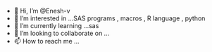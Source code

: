 - 👋 Hi, I’m @Enesh-v
- 👀 I’m interested in ...SAS programs , macros , R language , python 
- 🌱 I’m currently learning ...sas
- 💞️ I’m looking to collaborate on ...
- 📫 How to reach me ...

<!---
Enesh-v/Enesh-v is a ✨ special ✨ repository because its `README.md` (this file) appears on your GitHub profile.
You can click the Preview link to take a look at your changes.
--->
